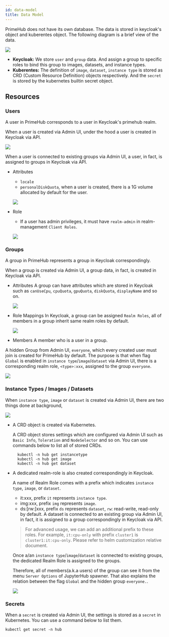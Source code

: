 ```yaml
---
id: data-model
title: Data Model
---
```


PrimeHub does not have its own database. The data is stored in keycloak's object and kuberentes object. The following diagram is a brief view of the data.

![](assets/primehub-data-model-diagram_1.png)

- **Keycloak:** We store `user` and `group` data. And assign a group to specific roles to bind this group to images, datasets, and instance types.
- **Kuberentes:** The definition of  `image`, `dataset`, `instance type` is stored as CRD (Custom Resource Definition) objects respectively. And the `secret` is stored by the kubernetes builtin secret object.

## Resources

### Users

A user in PrimeHub corresponds to  a user in Keycloak's primehub realm.

When a user is created via Admin UI, under the hood a user is created in Keycloak via API.

![](assets/primehub-data-model-diagram_2.png)

When a user is connected to existing groups via Admin UI, a user, in fact, is assigned to groups in Keycloak via API.

- Attributes
    - `locale`
    - `personalDiskQuota`, when a user is created, there is a 1G volume allocated by default for the user.

    ![](assets/primehub-data-model-snapshot_1.png)

- Role
    - If a user has admin privileges, it must have `realm-admin` in realm-management `Client Roles`.

    ![](assets/primehub-data-model-snapshot_2.png)

### Groups

A group in PrimeHub represents a group in Keycloak correspondingly.

When a group is created via Admin UI, a group data, in fact, is created in Keycloak via API.

- Attributes
A group can have attributes which are stored in Keycloak such as `canUseCpu`, `cpuQuota`, `gpuQuota`, `diskQuota`, `displayName` and so on.

    ![](assets/primehub-data-model-snapshot_3.png)

- Role Mappings
In Keycloak, a group can be assigned `Realm Roles`, all of members in a group inherit same realm roles by default.

    ![](assets/primehub-data-model-snapshot_4.png)

- Members
A member who is a user in a group.

A hidden Group from Admin UI, `everyone`, which every created user must join is created for PrimeHub by default. The purpose is that when flag `Global` is enabled in `instance type`/`image`/`dataset` via Admin UI, there is a corresponding realm role, `<type>:xxx`, assigned to the group `everyone`.

![](assets/primehub-data-model-snapshot_5.png)

### Instance Types / Images / Datasets

When `instance type`, `image` or `dataset` is created via Admin UI, there are two things done at background,

![](assets/primehub-data-model-diagram_3.png)

- A CRD object is created via Kubernetes.

    A CRD object stores settings which are configured via Admin UI such as `Basic Info`, `Toleration` and `NodeSelector` and so on. You can use commands below to list all of stored CRDs.

        kubectl -n hub get instancetype
        kubectl -n hub get image
        kubectl -n hub get dataset

- A dedicated realm-role is also created correspondingly in Keycloak.

    A name of Realm Role comes with a prefix which indicates `instance type`, `image`, or `dataset`.

    - it:xxx, prefix `it` represents `instance type`.
    - img:xxx, prefix `img` represents `image`.
    - ds:[rw:]xxx, prefix `ds` represents `dataset`, `rw`: read-write, read-only by default.
    A dataset is connected to an existing group via Admin UI, in fact, it is assigned to a group correspondingly in Keycloak via API.

    > For advanced usage, we can add an additional prefix to these roles. For example, `it:cpu-only` with prefix `cluster1` is `cluster1:it:cpu-only`. Please refer to helm customization relative document.

    Once a/an `instance type`/`image`/`dataset` is connected to existing groups, the dedicated Realm Role is assigned to the groups. 

    Therefore, all of members(a.k.a users) of the group can see it from the menu `Server Options`  of JupyterHub spawner. That also explains the relation between the flag `Global` and the hidden group `everyone.`.

    ![](assets/primehub-data-model-snapshot_6.png)

### Secrets

When a `secret` is created via Admin UI, the settings is stored as a `secret` in Kubernetes. You can use a command below to list them.

    kubectl get secret -n hub
